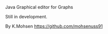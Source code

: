 Java Graphical editor for Graphs 

Still in development.  

By K.Mohsen
https://github.com/mohsenuss91
